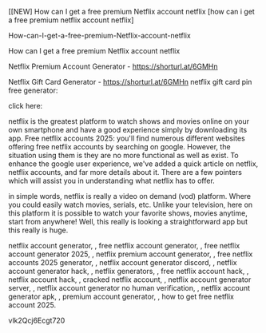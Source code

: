 [[NEW] How can I get a free premium Netflix account netflix [how can i get a free premium netflix account netflix]

How-can-I-get-a-free-premium-Netflix-account-netflix

How can I get a free premium Netflix account netflix

Netflix Premium Account Generator - https://shorturl.at/6GMHn

Netflix Gift Card Generator - https://shorturl.at/6GMHn
netflix gift card pin free generator:

click here:

netflix is the greatest platform to watch shows and movies online on your own smartphone and have a good experience simply by downloading its app. Free netflix accounts 2025: you'll find numerous different websites offering free netflix accounts by searching on google. However, the situation using them is they are no more functional as well as exist. To enhance the google user experience, we've added a quick article on netflix, netflix accounts, and far more details about it. There are a few pointers which will assist you in understanding what netflix has to offer.

in simple words, netflix is really a video on demand (vod) platform. Where you could easily watch movies, serials, etc. Unlike your television, here on this platform it is possible to watch your favorite shows, movies anytime, start from anywhere! Well, this really is looking a straightforward app but this really is huge.

netflix account generator, , free netflix account generator, , free netflix account generator 2025, , netflix premium account generator, , free netflix accounts 2025 generator, , netflix account generator discord, , netflix account generator hack, , netflix generators, , free netflix account hack, , netflix account hack, , cracked netflix account, , netflix account generator server, , netflix account generator no human verification, , netflix account generator apk, , premium account generator, , how to get free netflix account 2025.

vlk2Qcj6Ecgt720


